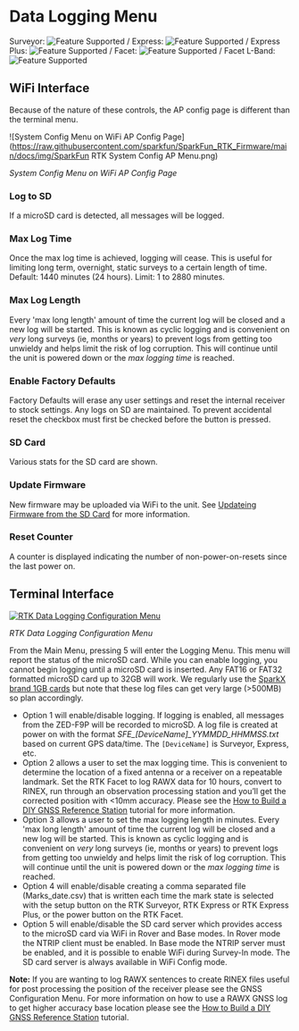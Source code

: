 # Data Logging Menu

Surveyor: ![Feature Supported](https://raw.githubusercontent.com/sparkfun/SparkFun_RTK_Firmware/main/docs/img/GreenDot.png) / Express: ![Feature Supported](https://raw.githubusercontent.com/sparkfun/SparkFun_RTK_Firmware/main/docs/img/GreenDot.png) / Express Plus: ![Feature Supported](https://raw.githubusercontent.com/sparkfun/SparkFun_RTK_Firmware/main/docs/img/GreenDot.png) / Facet: ![Feature Supported](https://raw.githubusercontent.com/sparkfun/SparkFun_RTK_Firmware/main/docs/img/GreenDot.png) / Facet L-Band: ![Feature Supported](https://raw.githubusercontent.com/sparkfun/SparkFun_RTK_Firmware/main/docs/img/GreenDot.png)

## WiFi Interface

Because of the nature of these controls, the AP config page is different than the terminal menu.

![System Config Menu on WiFi AP Config Page](https://raw.githubusercontent.com/sparkfun/SparkFun_RTK_Firmware/main/docs/img/SparkFun RTK System Config AP Menu.png)

*System Config Menu on WiFi AP Config Page*

### Log to SD

If a microSD card is detected, all messages will be logged.

### Max Log Time

Once the max log time is achieved, logging will cease. This is useful for limiting long term, overnight, static surveys to a certain length of time. Default: 1440 minutes (24 hours). Limit: 1 to 2880 minutes.

### Max Log Length

Every 'max long length' amount of time the current log will be closed and a new log will be started. This is known as cyclic logging and is convenient on *very* long surveys (ie, months or years) to prevent logs from getting too unwieldy and helps limit the risk of log corruption. This will continue until the unit is powered down or the *max logging time* is reached.

### Enable Factory Defaults

Factory Defaults will erase any user settings and reset the internal receiver to stock settings. Any logs on SD are maintained. To prevent accidental reset the checkbox must first be checked before the button is pressed.

### SD Card

Various stats for the SD card are shown.

### Update Firmware

New firmware may be uploaded via WiFi to the unit. See [Updateing Firmware from the SD Card](https://sparkfun.github.io/SparkFun_RTK_Firmware/firmware_update/#updating-firmware-from-the-sd-card) for more information.

### Reset Counter

A counter is displayed indicating the number of non-power-on-resets since the last power on.

## Terminal Interface

[![RTK Data Logging Configuration Menu](https://cdn.sparkfun.com/assets/learn_tutorials/2/1/8/8/SparkFun_RTK_ExpressPlus_Logging_Cyclic.jpg)](https://cdn.sparkfun.com/assets/learn_tutorials/2/1/8/8/SparkFun_RTK_ExpressPlus_Logging_Cyclic.jpg)

*RTK Data Logging Configuration Menu*

From the Main Menu, pressing 5 will enter the Logging Menu. This menu will report the status of the microSD card. While you can enable logging, you cannot begin logging until a microSD card is inserted. Any FAT16 or FAT32 formatted microSD card up to 32GB will work. We regularly use the [SparkX brand 1GB cards](https://www.sparkfun.com/products/15107) but note that these log files can get very large (>500MB) so plan accordingly.

* Option 1 will enable/disable logging. If logging is enabled, all messages from the ZED-F9P will be recorded to microSD. A log file is created at power on with the format *SFE_[DeviceName]_YYMMDD_HHMMSS.txt* based on current GPS data/time. The `[DeviceName]` is Surveyor, Express, etc.
* Option 2 allows a user to set the max logging time. This is convenient to determine the location of a fixed antenna or a receiver on a repeatable landmark. Set the RTK Facet to log RAWX data for 10 hours, convert to RINEX, run through an observation processing station and you’ll get the corrected position with <10mm accuracy. Please see the [How to Build a DIY GNSS Reference Station](https://learn.sparkfun.com/tutorials/how-to-build-a-diy-gnss-reference-station) tutorial for more information.
* Option 3 allows a user to set the max logging length in minutes. Every 'max long length' amount of time the current log will be closed and a new log will be started. This is known as cyclic logging and is convenient on *very* long surveys (ie, months or years) to prevent logs from getting too unwieldy and helps limit the risk of log corruption. This will continue until the unit is powered down or the *max logging time* is reached.
* Option 4 will enable/disable creating a comma separated file (Marks_date.csv) that is written each time the mark state is selected with the setup button on the RTK Surveyor, RTK Express or RTK Express Plus, or the power button on the RTK Facet.
* Option 5 will enable/disable the SD card server which provides access to the microSD card via WiFi in Rover and Base modes.  In Rover mode the NTRIP client must be enabled.  In Base mode the NTRIP server must be enabled, and it is possible to enable WiFi during Survey-In mode.  The SD card server is always available in WiFi Config mode.

**Note:** If you are wanting to log RAWX sentences to create RINEX files useful for post processing the position of the receiver please see the GNSS Configuration Menu. For more information on how to use a RAWX GNSS log to get higher accuracy base location please see the [How to Build a DIY GNSS Reference Station](https://learn.sparkfun.com/tutorials/how-to-build-a-diy-gnss-reference-station#gather-raw-gnss-data) tutorial.
